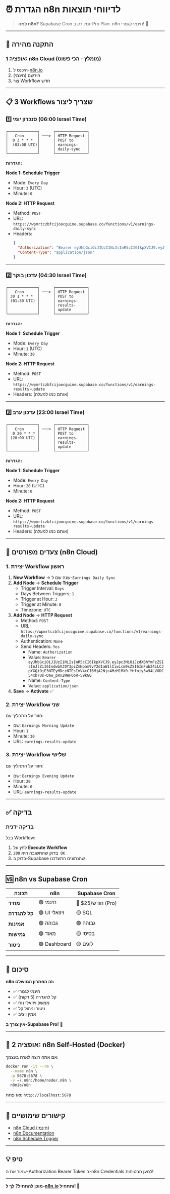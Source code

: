 # ⏰ הגדרת n8n לדיווחי תוצאות

> **למה n8n?** Supabase Cron זמין רק ב-Pro Plan. n8n חינמי לגמרי! 🎉

---

## 🚀 התקנה מהירה

### אופציה 1: n8n Cloud (מומלץ - הכי פשוט)

1. היכנס ל-[n8n.io](https://n8n.io)
2. הירשם (חינמי)
3. צור Workflow חדש

---

## 📋 3 Workflows שצריך ליצור

### 1️⃣ **סנכרון יומי** (06:00 Israel Time)

```
┌─────────────┐      ┌──────────────┐
│   Cron      │ ───> │ HTTP Request │
│  0 3 * * *  │      │ POST to      │
│  (03:00 UTC)│      │ earnings-    │
│             │      │ daily-sync   │
└─────────────┘      └──────────────┘
```

**הגדרות:**

**Node 1: Schedule Trigger**
- Mode: `Every Day`
- Hour: `3` (UTC)
- Minute: `0`

**Node 2: HTTP Request**
- Method: `POST`
- URL: `https://wpmrtczbfcijoocguime.supabase.co/functions/v1/earnings-daily-sync`
- Headers:
  ```json
  {
    "Authorization": "Bearer eyJhbGciOiJIUzI1NiIsInR5cCI6IkpXVCJ9.eyJpc3MiOiJzdXBhYmFzZSIsInJlZiI6IndwbXJ0Y3piZmNpam9vY2d1aW1lIiwicm9sZSI6ImFub24iLCJpYXQiOjE3NTEyMDczNTEsImV4cCI6MjA2Njc4MzM1MX0.YHfniy3w94LVODC54xb7Us-Daw_pRx2WWFOoR-59kGQ",
    "Content-Type": "application/json"
  }
  ```

---

### 2️⃣ **עדכון בוקר** (04:30 Israel Time)

```
┌─────────────┐      ┌──────────────┐
│   Cron      │ ───> │ HTTP Request │
│ 30 1 * * *  │      │ POST to      │
│ (01:30 UTC) │      │ earnings-    │
│             │      │ results-     │
│             │      │ update       │
└─────────────┘      └──────────────┘
```

**הגדרות:**

**Node 1: Schedule Trigger**
- Mode: `Every Day`
- Hour: `1` (UTC)
- Minute: `30`

**Node 2: HTTP Request**
- Method: `POST`
- URL: `https://wpmrtczbfcijoocguime.supabase.co/functions/v1/earnings-results-update`
- Headers: (אותם כמו למעלה)

---

### 3️⃣ **עדכון ערב** (23:00 Israel Time)

```
┌─────────────┐      ┌──────────────┐
│   Cron      │ ───> │ HTTP Request │
│  0 20 * * * │      │ POST to      │
│ (20:00 UTC) │      │ earnings-    │
│             │      │ results-     │
│             │      │ update       │
└─────────────┘      └──────────────┘
```

**הגדרות:**

**Node 1: Schedule Trigger**
- Mode: `Every Day`
- Hour: `20` (UTC)
- Minute: `0`

**Node 2: HTTP Request**
- Method: `POST`
- URL: `https://wpmrtczbfcijoocguime.supabase.co/functions/v1/earnings-results-update`
- Headers: (אותם כמו למעלה)

---

## 🎯 צעדים מפורטים (n8n Cloud)

### 1. יצירת Workflow ראשון

1. **New Workflow** → שנה שם ל-`Earnings Daily Sync`
2. **Add Node** → **Schedule Trigger**
   - Trigger Interval: `Days`
   - Days Between Triggers: `1`
   - Trigger at Hour: `3`
   - Trigger at Minute: `0`
   - Timezone: `UTC`
3. **Add Node** → **HTTP Request**
   - Method: `POST`
   - URL: `https://wpmrtczbfcijoocguime.supabase.co/functions/v1/earnings-daily-sync`
   - Authentication: `None`
   - Send Headers: `Yes`
     - Name: `Authorization`
     - Value: `Bearer eyJhbGciOiJIUzI1NiIsInR5cCI6IkpXVCJ9.eyJpc3MiOiJzdXBhYmFzZSIsInJlZiI6IndwbXJ0Y3piZmNpam9vY2d1aW1lIiwicm9sZSI6ImFub24iLCJpYXQiOjE3NTEyMDczNTEsImV4cCI6MjA2Njc4MzM1MX0.YHfniy3w94LVODC54xb7Us-Daw_pRx2WWFOoR-59kGQ`
     - Name: `Content-Type`
     - Value: `application/json`
4. **Save** → **Activate** ✅

### 2. יצירת Workflow שני

חזור על התהליך עם:
- שם: `Earnings Morning Update`
- Hour: `1`
- Minute: `30`
- URL: `earnings-results-update`

### 3. יצירת Workflow שלישי

חזור על התהליך עם:
- שם: `Earnings Evening Update`
- Hour: `20`
- Minute: `0`
- URL: `earnings-results-update`

---

## ✅ בדיקה

### בדיקה ידנית

בכל Workflow:
1. לחץ על **Execute Workflow**
2. בדוק שהתשובה היא `200 OK`
3. בדוק ב-Supabase שהנתונים התעדכנו

---

## 🆚 n8n vs Supabase Cron

| תכונה | n8n | Supabase Cron |
|-------|-----|---------------|
| **מחיר** | 🟢 חינמי | 🔴 $25/חודש (Pro) |
| **קל להגדרה** | 🟢 UI ויזואלי | 🟡 SQL |
| **אמינות** | 🟢 גבוהה | 🟢 גבוהה |
| **גמישות** | 🟢 מאוד | 🟡 בסיסי |
| **ניטור** | 🟢 Dashboard | 🟡 לוגים |

---

## 🎯 סיכום

**n8n זה הפתרון המושלם:**
- ✅ חינמי לגמרי
- ✅ קל להגדרה (5 דקות)
- ✅ ממשק ויזואלי נוח
- ✅ ניטור וניהול קל
- ✅ אמין ויציב

**אין צורך ב-Supabase Pro!** 🎉

---

## 📱 אופציה 2: n8n Self-Hosted (Docker)

אם אתה רוצה לארח בעצמך:

```bash
docker run -it --rm \
  --name n8n \
  -p 5678:5678 \
  -v ~/.n8n:/home/node/.n8n \
  n8nio/n8n
```

ואז פתח: `http://localhost:5678`

---

## 🔗 קישורים שימושיים

- [n8n Cloud (חינמי)](https://n8n.io)
- [n8n Documentation](https://docs.n8n.io)
- [n8n Schedule Trigger](https://docs.n8n.io/integrations/builtin/core-nodes/n8n-nodes-base.scheduletrigger/)

---

## 💡 טיפ

שמור את ה-Authorization Bearer Token ב-n8n Credentials למען הבטיחות!

---

**מוכן להתחיל? לך ל-[n8n.io](https://n8n.io) ותתחיל! 🚀**

